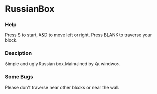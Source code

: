 # RussianBox

### Help ###
Press S to start, A&D to move left or right. Press BLANK to traverse your block.

### Desciption ###
Simple and ugly Russian box.Maintained by Qt windwos.

### Some Bugs ###
Please don't traverse near other blocks or near the wall.

